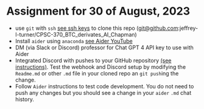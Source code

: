 # Assignment for 30 of August, 2023

* use `git` with `ssh` [see ssh keys](https://docs.github.com/en/authentication/connecting-to-github-with-ssh/about-ssh) to clone this repo (git@github.com:jeffrey-l-turner/CPSC-370_BTC_derivates_AI_Chapman)
* Install `aider` using `anaconda` [see Aider YouTube](https://youtu.be/df8afeb1FY8?si=wFqF5w6vcjMVskXx&t=35)
* DM (via Slack or Discord) professor for Chat GPT 4 API key to use with Aider
* Integrated Discord with pushes to your GitHub repository [(see instructions)](https://dev.to/inezabonte/how-to-get-github-notifications-on-your-discord-server-2j9o). Test the webhook and Discord setup by modifying the `Readme.md` or other `.md` file in your cloned repo an `git push`ing the change.
* Follow `Aider` instructions to test code development. You do not need to push any changes but you should see a change in your `aider` `.md` chat history.
